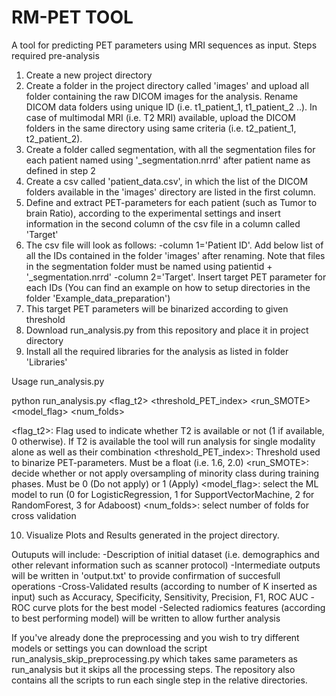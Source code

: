 # RM-PET TOOL
A tool for predicting PET parameters using MRI sequences as input. Steps required pre-analysis

1. Create a new project directory 
2. Create a folder in the project directory called 'images' and upload all folder containing the raw DICOM images for the analysis. Rename DICOM data folders using unique ID (i.e. t1_patient_1, t1_patient_2 ..). In case of multimodal MRI (i.e. T2 MRI) available, upload the DICOM folders in the same directory using same criteria (i.e. t2_patient_1, t2_patient_2).
3. Create a folder called segmentation, with all the segmentation files for each patient named using '_segmentation.nrrd' after patient name as defined in step 2
4. Create a csv called 'patient_data.csv', in which the list of the DICOM folders available in the 'images' directory are listed in the first column.
5. Define and extract PET-parameters for each patient (such as Tumor to brain Ratio), according to the experimental settings and insert information in the second column of the csv file in a column called 'Target' 
6. The csv file will look as follows:
       -column 1='Patient ID'. Add below list of all the IDs contained in the folder 'images' after renaming. Note that files in the segmentation folder must be named using patientid + '_segmentation.nrrd'
       -column 2='Target'. Insert target PET parameter for each IDs (You can find an example on how to setup directories in the folder 'Example_data_preparation')
7. This target PET parameters will be binarized according to given threshold 
8. Download run_analysis.py from this repository and place it in project directory
9. Install all the required libraries for the analysis as listed in folder 'Libraries'
   
Usage run_analysis.py

python run_analysis.py <flag_t2> <threshold_PET_index> <run_SMOTE> <model_flag> <num_folds>

<flag_t2>: Flag used to indicate whether T2 is available or not (1 if available, 0 otherwise). If T2 is available the tool will run analysis for single modality alone as well as their combination
<threshold_PET_index>: Threshold used to binarize PET-parameters. Must be a float (i.e. 1.6, 2.0)
<run_SMOTE>: decide whether or not apply oversampling of minority class during training phases. Must be 0 (Do not apply) or 1 (Apply)
<model_flag>: select the ML model to run (0 for LogisticRegression, 1 for SupportVectorMachine, 2 for RandomForest, 3 for Adaboost)
<num_folds>: select number of folds for cross validation

10. Visualize Plots and Results generated in the project directory.

Outuputs will include:
-Description of initial dataset (i.e. demographics and other relevant information such as scanner protocol)
-Intermediate outputs will be written in 'output.txt' to provide confirmation of succesfull operations
-Cross-Validated results (according to number of K inserted as input) such as Accuracy, Specificity, Sensitivity, Precision, F1, ROC AUC
-ROC curve plots for the best model
-Selected radiomics features (according to best performing model) will be written to allow further analysis


If you've already done the preprocessing and you wish to try different models or settings you can download the script run_analysis_skip_preprocessing.py which takes same parameters as run_analysis but it skips all the processing steps.
The repository also contains all the scripts to run each single step in the relative directories.
